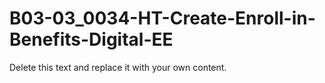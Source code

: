 

# B03-03_0034-HT-Create-Enroll-in-Benefits-Digital-EE

Delete this text and replace it with your own content.
